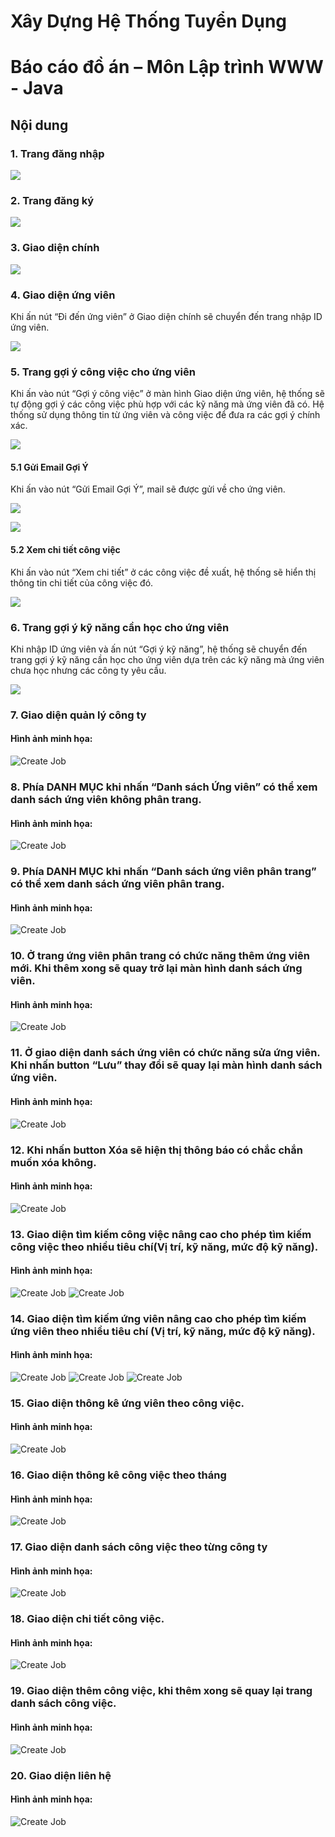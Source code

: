 # Xây Dựng Hệ Thống Tuyển Dụng
# Báo cáo đồ án – Môn Lập trình WWW - Java
## Nội dung

### 1. Trang đăng nhập

![](Images/login.png)
### 2. Trang đăng ký
![](Images/logout.png)
### 3. Giao diện chính
![](Images/home.png)
### 4. Giao diện ứng viên
Khi ấn nút “Đi đến ứng viên” ở Giao diện chính sẽ chuyển đến trang nhập ID ứng viên.

![](Images/giaodienungvien.png)

### 5. Trang gợi ý công việc cho ứng viên

Khi ấn vào nút “Gợi ý công việc” ở màn hình Giao diện ứng viên, hệ thống sẽ tự động gợi ý các công việc phù hợp với các kỹ năng mà ứng viên đã có. Hệ thống sử dụng thông tin từ ứng viên và công việc để đưa ra các gợi ý chính xác.

![](Images/suggest-job.png)

#### 5.1 Gửi Email Gợi Ý

Khi ấn vào nút “Gửi Email Gợi Ý”, mail sẽ được gửi về cho ứng viên.

![](Images/send-email.png)

![](Images/res-sendemail.png)

#### 5.2 Xem chi tiết công việc

Khi ấn vào nút “Xem chi tiết” ở các công việc đề xuất, hệ thống sẽ hiển thị thông tin chi tiết của công việc đó.

![](Images/detail-job.png)

### 6. Trang gợi ý kỹ năng cần học cho ứng viên
Khi nhập ID ứng viên và ấn nút “Gợi ý kỹ năng”, hệ thống sẽ chuyển đến trang gợi ý kỹ năng cần học cho ứng viên dựa trên các kỹ năng mà ứng viên chưa học nhưng các công ty yêu cầu.

![](Images/suggest-skill.png)


### 7. Giao diện quản lý công ty
#### Hình ảnh minh họa:
![Create Job](Images/congty.png)
### 8. Phía DANH MỤC khi nhấn “Danh sách Ứng viên” có thể xem danh sách ứng viên không phân trang.
#### Hình ảnh minh họa:
![Create Job](Images/ungvien-nonpage.png)


### 9. Phía DANH MỤC khi nhấn “Danh sách ứng viên phân trang” có thể xem danh sách ứng viên phân trang.
#### Hình ảnh minh họa:
![Create Job](Images/ungvien-paging.png)


### 10. Ở trang ứng viên phân trang có chức năng thêm ứng viên mới. Khi thêm xong sẽ quay trở lại màn hình danh sách ứng viên.
#### Hình ảnh minh họa:
![Create Job](Images/themungvien.png)


### 11. Ở giao diện danh sách ứng viên có chức năng sửa ứng viên. Khi nhấn button “Lưu” thay đổi sẽ quay lại màn hình danh sách ứng viên.
#### Hình ảnh minh họa:
![Create Job](Images/suaungvien.png)


### 12. Khi nhấn button Xóa sẽ hiện thị thông báo có chắc chắn muốn xóa không.
#### Hình ảnh minh họa:
![Create Job](Images/xoaungvien.png)
### 13. Giao diện tìm kiếm công việc nâng cao cho phép tìm kiếm công việc theo nhiều tiêu chí(Vị trí, kỹ năng, mức độ kỹ năng).
#### Hình ảnh minh họa:
![Create Job](Images/congviecnangcao.png)
![Create Job](Images/res-congviec.png)


### 14. Giao diện tìm kiếm ứng viên nâng cao cho phép tìm kiếm ứng viên theo nhiều tiêu chí (Vị trí, kỹ năng, mức độ kỹ năng).
#### Hình ảnh minh họa:
![Create Job](Images/ungvien-nangcao.png)
![Create Job](Images/res-ungvien.png)
![Create Job](Images/res-email-ungvien.png)


### 15. Giao diện thông kê ứng viên theo công việc.
#### Hình ảnh minh họa:
![Create Job](Images/thongkeungvien.png)


### 16. Giao diện thông kê công việc theo tháng	
#### Hình ảnh minh họa:
![Create Job](Images/thongkecongviectheothang.png)


### 17. Giao diện danh sách công việc theo từng công ty	
#### Hình ảnh minh họa:
![Create Job](Images/ds-congviec.png)

### 18. Giao diện chi tiết công việc.
#### Hình ảnh minh họa:
![Create Job](Images/chitiet-congviec.png)

### 19. Giao diện thêm công việc, khi thêm xong sẽ quay lại trang danh sách công việc.
#### Hình ảnh minh họa:
![Create Job](Images/them-congviec.png)
### 20. Giao diện liên hệ
#### Hình ảnh minh họa:
![Create Job](Images/contact.png)